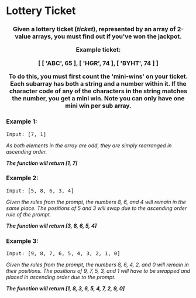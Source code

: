 # Lottery Ticket

<div align = "center">
  
  <h3> Given a lottery ticket (<em>ticket</em>), represented by an array of 2-value arrays, you must find out if you've won the jackpot.  
  <br>
 <p> Example ticket: 
  
   [ [ 'ABC', 65 ], [ 'HGR', 74 ], [ 'BYHT', 74 ] ] </p>
  
  To do this, you must first count the 'mini-wins' on your ticket. Each subarray has both a string and a number within it. If the character code of any of the characters in the string matches the number, you get a mini win. Note you can only have one mini win per sub array.</h3>

</div>

<h3>Example 1:</h3>
<pre>
Input: [7, 1] 
</pre>

<p>
<em>As both elements in the array are odd, they are simply rearranged in ascending order.
  
  <strong>The function will return [1, 7]</strong>
    </em>
</p>

<h3>Example 2:</h3>
<pre>
Input: [5, 8, 6, 3, 4] 
</pre>

<p>
<em>Given the rules from the prompt, the numbers 8, 6, and 4 will remain in the same place. 
The positions of 5 and 3 will swap due to the ascending order rule of the prompt. 
  
  <strong>The function will return [3, 8, 6, 5, 4]</strong>
  </em>
</p>


<h3>Example 3:</h3>
<pre>
Input: [9, 8, 7, 6, 5, 4, 3, 2, 1, 0]
</pre>

<p>
<em>Given the rules from the prompt, the numbers 8, 6, 4, 2, and 0 will remain in their positions.
The positions of 9, 7, 5, 3, and 1 will have to be swapped and placed in ascending order due to the prompt.

<strong>The function will return [1, 8, 3, 6, 5, 4, 7, 2, 9, 0]</strong></em>

</p>
